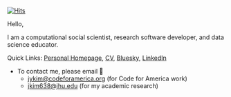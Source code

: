 [![Hits](https://hits.seeyoufarm.com/api/count/incr/badge.svg?url=https%3A%2F%2Fgithub.com%2Fjaeyk%2Fjaeyk.github.io&count_bg=%2379C83D&title_bg=%23555555&icon=&icon_color=%23E7E7E7&title=hits&edge_flat=false)](https://hits.seeyoufarm.com)

Hello,

I am a computational social scientist, research software developer, and data science educator.

Quick Links: [Personal Homepage](https://jaeyk.github.io/), [CV](https://jaeyk.github.io/CV_Jae_Yeon_Kim.pdf), [Bluesky](https://bsky.app/profile/jaeyeonkim.bsky.social), [LinkedIn](https://www.linkedin.com/in/jae-yeon-kim-694764229/)

- To contact me, please email :postbox: 
  - jykim@codeforamerica.org (for Code for America work)
  - jkim638@jhu.edu (for my academic research)
